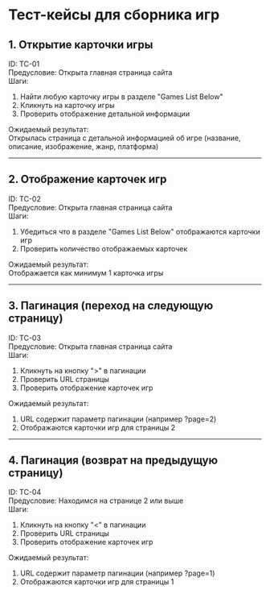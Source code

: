 # Тест-кейсы для сборника игр

## 1. Открытие карточки игры
ID: TC-01  
Предусловие: Открыта главная страница сайта  
Шаги:
1. Найти любую карточку игры в разделе "Games List Below"
2. Кликнуть на карточку игры
3. Проверить отображение детальной информации

Ожидаемый результат:  
Открылась страница с детальной информацией об игре (название, описание, изображение, жанр, платформа)

---

## 2. Отображение карточек игр
ID: TC-02  
Предусловие: Открыта главная страница сайта  
Шаги:
1. Убедиться что в разделе "Games List Below" отображаются карточки игр
2. Проверить количество отображаемых карточек

Ожидаемый результат:  
Отображается как минимум 1 карточка игры

---

## 3. Пагинация (переход на следующую страницу)
ID: TC-03  
Предусловие: Открыта главная страница сайта  
Шаги:
1. Кликнуть на кнопку ">" в пагинации
2. Проверить URL страницы
3. Проверить отображение карточек игр

Ожидаемый результат:  
1. URL содержит параметр пагинации (например ?page=2)
2. Отображаются карточки игр для страницы 2

---

## 4. Пагинация (возврат на предыдущую страницу)
ID: TC-04  
Предусловие: Находимся на странице 2 или выше  
Шаги:
1. Кликнуть на кнопку "<" в пагинации
2. Проверить URL страницы
3. Проверить отображение карточек игр

Ожидаемый результат:  
1. URL содержит параметр пагинации (например ?page=1)
2. Отображаются карточки игр для страницы 1